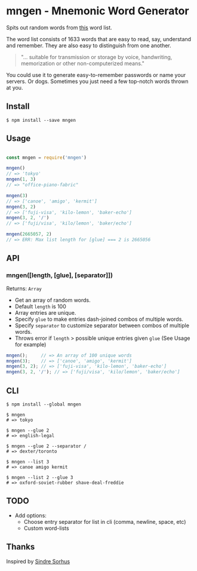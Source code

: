 # mngen - Mnemonic Word Generator

Spits out random words from
[this](http://web.archive.org/web/20091003023606/http://tothink.com/mnemonic)
word list.

The word list consists of 1633 words that are easy to read, say, understand and
remember. They are also easy to distinguish from one another.

> "... suitable for transmission or storage by voice, handwriting, memorization
> or other non-computerized means."


You could use it to generate easy-to-remember passwords or name your servers.
Or dogs. Sometimes you just need a few top-notch words thrown at you.


## Install

`$ npm install --save mngen`


## Usage

```js

const mngen = require('mngen')

mngen()
// => 'tokyo'
mngen(1, 3)
// => "office-piano-fabric"

mngen(3)
// => ['canoe', 'amigo', 'kermit']
mngen(3, 2)
// => ['fuji-visa', 'kilo-lemon', 'baker-echo']
mngen(3, 2, '/')
// => ['fuji/visa', 'kilo/lemon', 'baker/echo']

mngen(2665057, 2)
// => ERR: Max list length for [glue] === 2 is 2665056
```

## API


### mngen([length, [glue], [separator]])

Returns: `Array`

* Get an array of random words.
* Default `length` is 100
* Array entries are unique.
* Specify `glue` to make entries dash-joined combos of multiple words.
* Specify `separator` to customize separator between combos of multiple words.
* Throws error if `length` > possible unique entries given `glue`
  (See Usage for example)

```js
mngen();     // => An array of 100 unique words
mngen(3);    // => ['canoe', 'amigo', 'kermit']
mngen(3, 2); // => ['fuji-visa', 'kilo-lemon', 'baker-echo']
mngen(3, 2, '/'); // => ['fuji/visa', 'kilo/lemon', 'baker/echo']
```



## CLI

`$ npm install --global mngen`

```shell
$ mngen
# => tokyo

$ mngen --glue 2
# => english-legal

$ mngen --glue 2 --separator /
# => dexter/toronto

$ mngen --list 3
# => canoe amigo kermit

$ mngen --list 2 --glue 3
# => oxford-soviet-rubber shave-deal-freddie
```

## TODO

* Add options:
   * Choose entry separator for list in cli (comma, newline, space, etc)
   * Custom word-lists

## Thanks

Inspired by [Sindre Sorhus](https://github.com/sindresorhus/yes-no-words)

